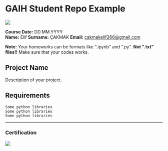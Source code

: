 # GAIH Student Repo Example
![](img/logo.png)

**Course Date:** DD.MM.YYYY  
**Name:** Elif
**Surname:** ÇAKMAK
**Email:** cakmakelif266@gmail.com  

**Note:** Your homeworks can be formats like ".ipynb" and ".py". **Not ".txt" files!!** Make sure that your codes works.  

## Project Name
Description of your project.

## Requirements
```
Some python libraries
Some python libraries
Some python libraries
```
---

### Certification
![](img/certificate_ex.png)

